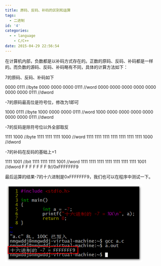 ```yaml
---
title: 原码、反码、补码的区别和运算
tags:
  - 二进制
id: '4'
categories:
  - - language
    - C/C++
date: 2015-04-29 22:56:54
---
```


在计算机内部，负数都是以补码方式存在的。正数的原码、反码、补码都是一样的。而负数的源码、反码、补码略有不同，具体的计算方法如下：
<!-- more -->
7的原码、反码、补码如下

0000 0111 //byte
0000 0000 0000 0111 //word
0000 0000 0000 0000 0000 0000 0000 0111 //dword

\-7的原码最高位是符号位，修改为1即可

1000 0111 //byte
1000 0000 0000 0111 //word
1000 0000 0000 0000 0000 0000 0000 0111 //dword

\-7的反码是除符号位以外全部取反

1111 1000 //byte
1111 1111 1111 1000 //word
1111 1111 1111 1111 1111 1111 1111 1000 //dword

\-7的补码在反码的基础上+1

1111 1001 //bit
1111 1111 1111 1001 //word
1111 1111 1111 1111 1111 1111 1111 1001 //dword
F    F    F    F    F    F    F    9//0xFFFFFFF9

最后运算的结果\-7的十六进制是0xFFFFFFF9，我们也可以在程序中测试一下。

[![2015-03-26_191520](/images/2015/04/2015-03-26_191520.png)](/images/2015/04/2015-03-26_191520.png)